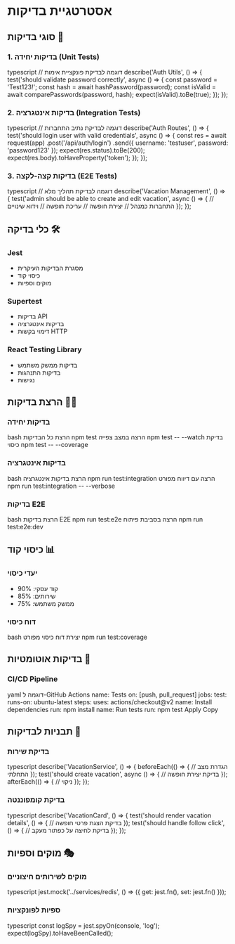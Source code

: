 # אסטרטגיית בדיקות

## סוגי בדיקות 🧪

### 1. בדיקות יחידה (Unit Tests) 
typescript
// דוגמה לבדיקת פונקציית אימות
describe('Auth Utils', () => {
test('should validate password correctly', async () => {
const password = 'Test123!';
const hash = await hashPassword(password);
const isValid = await comparePasswords(password, hash);
expect(isValid).toBe(true);
});
});

### 2. בדיקות אינטגרציה (Integration Tests)

typescript
// דוגמה לבדיקת נתיב התחברות
describe('Auth Routes', () => {
test('should login user with valid credentials', async () => {
const res = await request(app)
.post('/api/auth/login')
.send({
username: 'testuser',
password: 'password123'
});
expect(res.status).toBe(200);
expect(res.body).toHaveProperty('token');
});
});

### 3. בדיקות קצה-לקצה (E2E Tests)

typescript
// דוגמה לבדיקת תהליך מלא
describe('Vacation Management', () => {
test('admin should be able to create and edit vacation', async () => {
// התחברות כמנהל
// יצירת חופשה
// עריכת חופשה
// וידוא שינויים
});
});


## כלי בדיקה 🛠️

### Jest
- מסגרת הבדיקות העיקרית
- כיסוי קוד
- מוקים וספיות

### Supertest
- בדיקות API
- בדיקות אינטגרציה
- דימוי בקשות HTTP

### React Testing Library
- בדיקות ממשק משתמש
- בדיקות התנהגות
- נגישות

## הרצת בדיקות 🏃‍♂️

### בדיקות יחידה

bash
הרצת כל הבדיקות
npm test
הרצה במצב צפייה
npm test -- --watch
בדיקת כיסוי
npm test -- --coverage


### בדיקות אינטגרציה

bash
הרצת בדיקות אינטגרציה
npm run test:integration
הרצה עם דיווח מפורט
npm run test:integration -- --verbose


### בדיקות E2E

bash
הרצת בדיקות E2E
npm run test:e2e
הרצה בסביבת פיתוח
npm run test:e2e:dev


## כיסוי קוד 📊

### יעדי כיסוי
- קוד עסקי: 90%
- שירותים: 85%
- ממשק משתמש: 75%

### דוח כיסוי

bash
יצירת דוח כיסוי מפורט
npm run test:coverage


## בדיקות אוטומטיות 🤖

### CI/CD Pipeline

yaml
דוגמה ל-GitHub Actions
name: Tests
on: [push, pull_request]
jobs:
test:
runs-on: ubuntu-latest
steps:
uses: actions/checkout@v2
name: Install dependencies
run: npm install
name: Run tests
run: npm test
Apply
Copy


## תבניות לבדיקות 📝

### בדיקת שירות

typescript
describe('VacationService', () => {
beforeEach(() => {
// הגדרת מצב התחלתי
});
test('should create vacation', async () => {
// בדיקת יצירת חופשה
});
afterEach(() => {
// ניקוי
});
});


### בדיקת קומפוננטה

typescript
describe('VacationCard', () => {
test('should render vacation details', () => {
// בדיקת הצגת פרטי חופשה
});
test('should handle follow click', () => {
// בדיקת לחיצה על כפתור מעקב
});
});


## מוקים וספיות 🎭

### מוקים לשירותים חיצוניים

typescript
jest.mock('../services/redis', () => ({
get: jest.fn(),
set: jest.fn()
}));


### ספיות לפונקציות

typescript
const logSpy = jest.spyOn(console, 'log');
expect(logSpy).toHaveBeenCalled();



